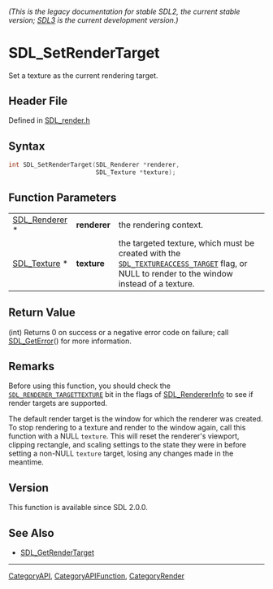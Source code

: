###### (This is the legacy documentation for stable SDL2, the current stable version; [SDL3](https://wiki.libsdl.org/SDL3/) is the current development version.)
# SDL_SetRenderTarget

Set a texture as the current rendering target.

## Header File

Defined in [SDL_render.h](https://github.com/libsdl-org/SDL/blob/SDL2/include/SDL_render.h)

## Syntax

```c
int SDL_SetRenderTarget(SDL_Renderer *renderer,
                        SDL_Texture *texture);
```

## Function Parameters

|                                |              |                                                                                                                                                                         |
| ------------------------------ | ------------ | ----------------------------------------------------------------------------------------------------------------------------------------------------------------------- |
| [SDL_Renderer](SDL_Renderer) * | **renderer** | the rendering context.                                                                                                                                                  |
| [SDL_Texture](SDL_Texture) *   | **texture**  | the targeted texture, which must be created with the [`SDL_TEXTUREACCESS_TARGET`](SDL_TEXTUREACCESS_TARGET) flag, or NULL to render to the window instead of a texture. |

## Return Value

(int) Returns 0 on success or a negative error code on failure; call
[SDL_GetError](SDL_GetError)() for more information.

## Remarks

Before using this function, you should check the
[`SDL_RENDERER_TARGETTEXTURE`](SDL_RENDERER_TARGETTEXTURE) bit in the flags
of [SDL_RendererInfo](SDL_RendererInfo) to see if render targets are
supported.

The default render target is the window for which the renderer was created.
To stop rendering to a texture and render to the window again, call this
function with a NULL `texture`. This will reset the renderer's viewport,
clipping rectangle, and scaling settings to the state they were in before
setting a non-NULL `texture` target, losing any changes made in the meantime.

## Version

This function is available since SDL 2.0.0.

## See Also

- [SDL_GetRenderTarget](SDL_GetRenderTarget)

----
[CategoryAPI](CategoryAPI), [CategoryAPIFunction](CategoryAPIFunction), [CategoryRender](CategoryRender)

